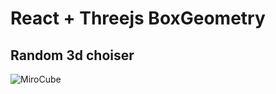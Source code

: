 # React + Threejs BoxGeometry
## Random 3d choiser
![MiroCube](https://res.cloudinary.com/dhjjnsrlo/image/upload/v1638182320/public/mirocube.gif)
